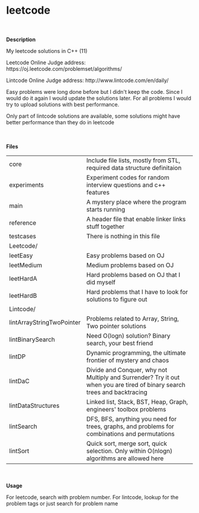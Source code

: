 # leetcode
<br/><br/>
<b>Description</b>
<p>My leetcode solutions in C++ (11)</p>
<p>Leetcode Online Judge address: https://oj.leetcode.com/problemset/algorithms/</p>
<p>Lintcode Online Judge address: http://www.lintcode.com/en/daily/</p>
<div>
  <p>Easy problems were long done before but I didn't keep the code. Since I would do it again I would update the solutions later. For all problems I would try to upload solutions with best performance.</p>
  <p>Only part of lintcode solutions are available, some solutions might have better performance than they do in leetcode</p>
</div>



<br/><br/>
<b>Files</b>
<table>
<tr>  <td>core            <td>Include file lists, mostly from STL, required data structure definitaion
<tr>  <td>experiments     <td>Experiment codes for random interview questions and c++ features
<tr>  <td>main		  <td>A mystery place where the program starts running
<tr>  <td>reference       <td>A header file that enable linker links stuff together
<tr>  <td>testcases	  <td>There is nothing in this file

<tr>  <td>Leetcode/       <td><tr rowspan="4">
			      <tr>  <td>leetEasy   <td>Easy problems based on OJ </td> </tr>
			      <tr>  <td>leetMedium <td>Medium problems based on OJ </td> </tr>
                              <tr>  <td>leetHardA  <td>Hard problems based on OJ that I did myself </td> </tr>
	    		      <tr>  <td>leetHardB  <td>Hard problems that I have to look for solutions to figure out </td> </tr>
                          </td></tr>

<tr>  <td>Lintcode/       <td>
			      <tr>  <td>lintArrayStringTwoPointer   <td>Problems related to Array, String, Two pointer solutions
			      <tr>  <td>lintBinarySearch            <td>Need O(logn) solution? Binary search, your best friend
			      <tr>  <td>lintDP			    <td>Dynamic programming, the ultimate frontier of mystery and chaos
			      <tr>  <td>lintDaC			    <td>Divide and Conquer, why not Multiply and Surrender? Try it out when you are tired of binary search trees and backtracing
                              <tr>  <td>lintDataStructures          <td>Linked list, Stack, BST, Heap, Graph, engineers' toolbox problems
			      <tr>  <td>lintSearch		    <td>DFS, BFS, anything you need for trees, graphs, and problems for combinations and permutations
			      <tr>  <td>lintSort		    <td>Quick sort, merge sort, quick selection. Only within O(nlogn) algorithms are allowed here
			  </td>
</table>


<br/><br/>
<b>Usage</b>
<p>For leetcode, search with problem number. For lintcode, lookup for the problem tags or just search for problem name</p>



